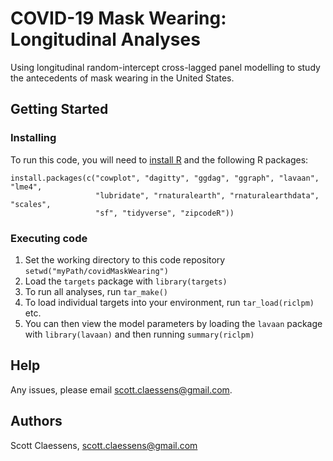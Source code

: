 # COVID-19 Mask Wearing: Longitudinal Analyses

Using longitudinal random-intercept cross-lagged panel modelling to study the antecedents of mask wearing in the United States.

## Getting Started

### Installing

To run this code, you will need to [install R](https://www.r-project.org/) and the following R packages:

```
install.packages(c("cowplot", "dagitty", "ggdag", "ggraph", "lavaan", "lme4", 
                   "lubridate", "rnaturalearth", "rnaturalearthdata", "scales",
                   "sf", "tidyverse", "zipcodeR"))
```

### Executing code

1. Set the working directory to this code repository `setwd("myPath/covidMaskWearing")`
2. Load the `targets` package with `library(targets)`
3. To run all analyses, run `tar_make()`
4. To load individual targets into your environment, run `tar_load(riclpm)` etc.
5. You can then view the model parameters by loading the `lavaan` package with `library(lavaan)` and then running `summary(riclpm)`

## Help

Any issues, please email scott.claessens@gmail.com.

## Authors

Scott Claessens, scott.claessens@gmail.com
